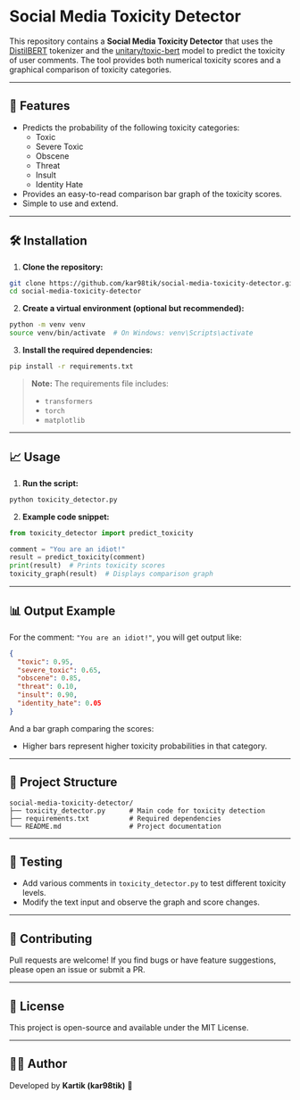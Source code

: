 # Social Media Toxicity Detector

This repository contains a **Social Media Toxicity Detector** that uses the [DistilBERT](https://huggingface.co/distilbert-base-uncased) tokenizer and the [unitary/toxic-bert](https://huggingface.co/unitary/toxic-bert) model to predict the toxicity of user comments. The tool provides both numerical toxicity scores and a graphical comparison of toxicity categories.

---

## 🚀 Features
- Predicts the probability of the following toxicity categories:
  - Toxic
  - Severe Toxic
  - Obscene
  - Threat
  - Insult
  - Identity Hate
- Provides an easy-to-read comparison bar graph of the toxicity scores.
- Simple to use and extend.

---

## 🛠️ Installation
1. **Clone the repository:**
```bash
git clone https://github.com/kar98tik/social-media-toxicity-detector.git
cd social-media-toxicity-detector
```

2. **Create a virtual environment (optional but recommended):**
```bash
python -m venv venv
source venv/bin/activate  # On Windows: venv\Scripts\activate
```

3. **Install the required dependencies:**
```bash
pip install -r requirements.txt
```

> **Note:** The requirements file includes:
> - `transformers`
> - `torch`
> - `matplotlib`

---

## 📈 Usage
1. **Run the script:**
```bash
python toxicity_detector.py
```

2. **Example code snippet:**
```python
from toxicity_detector import predict_toxicity

comment = "You are an idiot!"
result = predict_toxicity(comment)
print(result)  # Prints toxicity scores
toxicity_graph(result)  # Displays comparison graph
```

---

## 📊 Output Example
For the comment: `"You are an idiot!"`, you will get output like:
```json
{
  "toxic": 0.95,
  "severe_toxic": 0.65,
  "obscene": 0.85,
  "threat": 0.10,
  "insult": 0.90,
  "identity_hate": 0.05
}
```

And a bar graph comparing the scores:
- Higher bars represent higher toxicity probabilities in that category.

---

## 📂 Project Structure
```
social-media-toxicity-detector/
├── toxicity_detector.py      # Main code for toxicity detection
├── requirements.txt          # Required dependencies
└── README.md                 # Project documentation
```

---

## 🧪 Testing
- Add various comments in `toxicity_detector.py` to test different toxicity levels.
- Modify the text input and observe the graph and score changes.

---

## 📢 Contributing
Pull requests are welcome! If you find bugs or have feature suggestions, please open an issue or submit a PR.

---

## 📝 License
This project is open-source and available under the MIT License.

---

## 👨‍💻 Author
Developed by **Kartik (kar98tik)** 🚀
